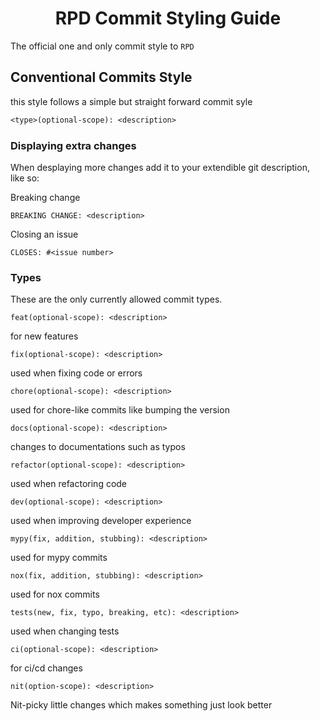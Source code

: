 <h1 align="center">RPD Commit Styling Guide</h1>

The official one and only commit style to `RPD`

## Conventional Commits Style

this style follows a simple but straight forward commit syle
```txt
<type>(optional-scope): <description>
```

### Displaying extra changes

When desplaying more changes add it to your extendible git description, like so:

Breaking change
```
BREAKING CHANGE: <description>
```
Closing an issue
```
CLOSES: #<issue number>
```

### Types
These are the only currently allowed commit types.

```
feat(optional-scope): <description>
```
for new features
```
fix(optional-scope): <description>
```
used when fixing code or errors
```
chore(optional-scope): <description>
```
used for chore-like commits like bumping the version
```
docs(optional-scope): <description>
```
changes to documentations such as typos
```
refactor(optional-scope): <description>
```
used when refactoring code
```
dev(optional-scope): <description>
```
used when improving developer experience
```
mypy(fix, addition, stubbing): <description>
```
used for mypy commits
```
nox(fix, addition, stubbing): <description>
```
used for nox commits
```
tests(new, fix, typo, breaking, etc): <description>
```
used when changing tests
```
ci(optional-scope): <description>
```
for ci/cd changes
```
nit(option-scope): <description>
```
Nit-picky little changes which makes something just look better
